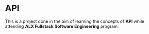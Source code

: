 # API
This is a project done in the aim of learning the concepts of **API** while attending **ALX Fullstack Software Engineering** program.
